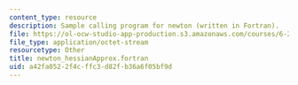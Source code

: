 ```yaml
---
content_type: resource
description: Sample calling program for newton (written in Fortran).
file: https://ol-ocw-studio-app-production.s3.amazonaws.com/courses/6-252j-nonlinear-programming-spring-2003/a42fa0522f4cffc3d82fb36a6f05bf9d_newton_hessianApprox.fortran
file_type: application/octet-stream
resourcetype: Other
title: newton_hessianApprox.fortran
uid: a42fa052-2f4c-ffc3-d82f-b36a6f05bf9d
---
```

